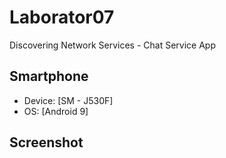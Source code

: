 # Laborator07
Discovering Network Services - Chat Service App


## Smartphone
 - Device: [SM - J530F]
 - OS: [Android 9]

## Screenshot
